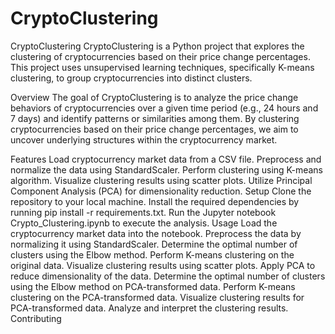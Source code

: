# CryptoClustering

CryptoClustering
CryptoClustering is a Python project that explores the clustering of cryptocurrencies based on their price change percentages. This project uses unsupervised learning techniques, specifically K-means clustering, to group cryptocurrencies into distinct clusters.

Overview
The goal of CryptoClustering is to analyze the price change behaviors of cryptocurrencies over a given time period (e.g., 24 hours and 7 days) and identify patterns or similarities among them. By clustering cryptocurrencies based on their price change percentages, we aim to uncover underlying structures within the cryptocurrency market.

Features
Load cryptocurrency market data from a CSV file.
Preprocess and normalize the data using StandardScaler.
Perform clustering using K-means algorithm.
Visualize clustering results using scatter plots.
Utilize Principal Component Analysis (PCA) for dimensionality reduction.
Setup
Clone the repository to your local machine.
Install the required dependencies by running pip install -r requirements.txt.
Run the Jupyter notebook Crypto_Clustering.ipynb to execute the analysis.
Usage
Load the cryptocurrency market data into the notebook.
Preprocess the data by normalizing it using StandardScaler.
Determine the optimal number of clusters using the Elbow method.
Perform K-means clustering on the original data.
Visualize clustering results using scatter plots.
Apply PCA to reduce dimensionality of the data.
Determine the optimal number of clusters using the Elbow method on PCA-transformed data.
Perform K-means clustering on the PCA-transformed data.
Visualize clustering results for PCA-transformed data.
Analyze and interpret the clustering results.
Contributing
